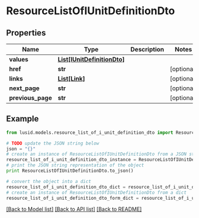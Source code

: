 # ResourceListOfIUnitDefinitionDto


## Properties
Name | Type | Description | Notes
------------ | ------------- | ------------- | -------------
**values** | [**List[IUnitDefinitionDto]**](IUnitDefinitionDto.md) |  | 
**href** | **str** |  | [optional] 
**links** | [**List[Link]**](Link.md) |  | [optional] 
**next_page** | **str** |  | [optional] 
**previous_page** | **str** |  | [optional] 

## Example

```python
from lusid.models.resource_list_of_i_unit_definition_dto import ResourceListOfIUnitDefinitionDto

# TODO update the JSON string below
json = "{}"
# create an instance of ResourceListOfIUnitDefinitionDto from a JSON string
resource_list_of_i_unit_definition_dto_instance = ResourceListOfIUnitDefinitionDto.from_json(json)
# print the JSON string representation of the object
print ResourceListOfIUnitDefinitionDto.to_json()

# convert the object into a dict
resource_list_of_i_unit_definition_dto_dict = resource_list_of_i_unit_definition_dto_instance.to_dict()
# create an instance of ResourceListOfIUnitDefinitionDto from a dict
resource_list_of_i_unit_definition_dto_form_dict = resource_list_of_i_unit_definition_dto.from_dict(resource_list_of_i_unit_definition_dto_dict)
```
[[Back to Model list]](../README.md#documentation-for-models) [[Back to API list]](../README.md#documentation-for-api-endpoints) [[Back to README]](../README.md)


